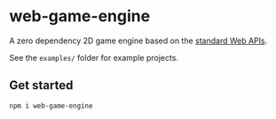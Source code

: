 # web-game-engine

A zero dependency 2D game engine based on the [standard Web APIs](https://developer.mozilla.org/en-US/docs/Web/API).

See the `examples/` folder for example projects.

## Get started

```console
npm i web-game-engine
```
